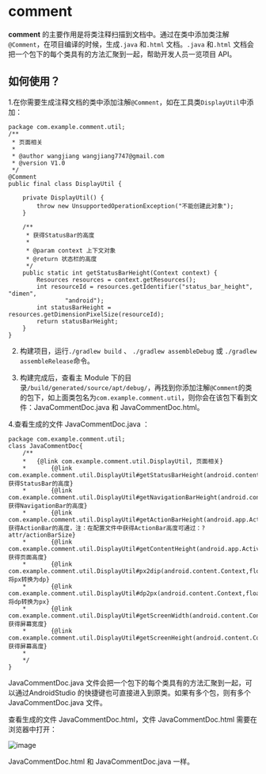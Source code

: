 # comment
**comment** 的主要作用是将类注释扫描到文档中。通过在类中添加类注解`@Comment`，在项目编译的时候，生成`.java` 和`.html` 文档。`.java` 和`.html` 文档会把一个包下的每个类具有的方法汇聚到一起，帮助开发人员一览项目 API。

## 如何使用？
1.在你需要生成注释文档的类中添加注解`@Comment`，如在工具类`DisplayUtil`中添加：

```
package com.example.comment.util;
/**
 * 页面相关
 *
 * @author wangjiang wangjiang7747@gmail.com
 * @version V1.0
 */
@Comment
public final class DisplayUtil {

    private DisplayUtil() {
        throw new UnsupportedOperationException("不能创建此对象");
    }

    /**
     * 获得StatusBar的高度
     *
     * @param context 上下文对象
     * @return 状态栏的高度
     */
    public static int getStatusBarHeight(Context context) {
        Resources resources = context.getResources();
        int resourceId = resources.getIdentifier("status_bar_height", "dimen",
                "android");
        int statusBarHeight = resources.getDimensionPixelSize(resourceId);
        return statusBarHeight;
    }
}

```

2. 构建项目，运行`./gradlew build` 、 `./gradlew assembleDebug` 或 `./gradlew assembleRelease`命令。

3. 构建完成后，查看主 Module 下的目录`/build/generated/source/apt/debug/`，再找到你添加注解`@Comment`的类的包下，如上面类包名为`com.example.comment.util`，则你会在该包下看到文件：JavaCommentDoc.java 和 JavaCommentDoc.html。

4.查看生成的文件 JavaCommentDoc.java ：

```
package com.example.comment.util;
class JavaCommentDoc{
	/**
	*	{@link com.example.comment.util.DisplayUtil, 页面相关}
	*		{@link com.example.comment.util.DisplayUtil#getStatusBarHeight(android.content.Context), 获得StatusBar的高度}
	*		{@link com.example.comment.util.DisplayUtil#getNavigationBarHeight(android.content.Context), 获得NavigationBar的高度}
	*		{@link com.example.comment.util.DisplayUtil#getActionBarHeight(android.app.Activity), 获得ActionBar的高度，注：在配置文件中获得ActionBar高度可通过：?attr/actionBarSize}
	*		{@link com.example.comment.util.DisplayUtil#getContentHeight(android.app.Activity), 获得页面高度}
	*		{@link com.example.comment.util.DisplayUtil#px2dip(android.content.Context,float), 将px转换为dp}
	*		{@link com.example.comment.util.DisplayUtil#dp2px(android.content.Context,float), 将dp转换为px}
	*		{@link com.example.comment.util.DisplayUtil#getScreenWidth(android.content.Context), 获得屏幕宽度}
	*		{@link com.example.comment.util.DisplayUtil#getScreenHeight(android.content.Context), 获得屏幕高度}
	*
	*/
}
```
JavaCommentDoc.java 文件会把一个包下的每个类具有的方法汇聚到一起，可以通过AndroidStudio 的快捷键也可直接进入到原类。如果有多个包，则有多个JavaCommentDoc.java 文件。

查看生成的文件 JavaCommentDoc.html，文件 JavaCommentDoc.html 需要在浏览器中打开：

![image](https://github.com/WJRye/comment/blob/master/JavaCommentDoc-html.png)


JavaCommentDoc.html 和 JavaCommentDoc.java 一样。

